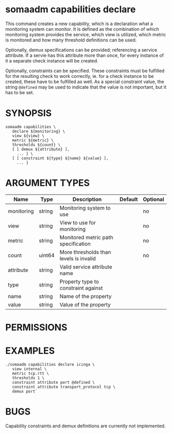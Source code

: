 # somaadm capabilities declare

This command creates a new capability, which is a declaration
what a monitoring system can monitor. It is defined as the
combination of which monitoring system provides the service, which
view is utilized, which metric is monitored and how many threshold
definitions can be used.

Optionally, demux specifications can be provided; referencing a service
attribute. If a servie has this attribute more than once, for every
instance of it a separate check instance will be created.

Optionally, constraints can be specified. These constraints must be
fulfilled for the resulting check to work correctly, ie. for a check
instance to be created, these have to be fulfilled as well.
As a special constraint value, the string `@defined` may be used to
indicate that the value is not important, but it has to be set.

# SYNOPSIS

```
somaadm capabilities \
   declare ${monitoring} \
   view ${view} \
   metric ${metric} \
   thresholds ${count} \
   [ [ demux ${attribute} ],
     ... ] \
   [ [ constraint ${type} ${name} ${value} ],
     ... ]

```

# ARGUMENT TYPES

Name | Type |     Description   | Default | Optional
 --- |  --- | ----------------- | ------- | -------- 
monitoring | string | Monitoring system to use | | no
view | string | View to use for monitoring | | no
metric | string | Monitored metric path specification | | no
count | uint64 | More thresholds than levels is invalid | | no
attribute | string | Valid service attribute name | |
type | string | Property type to constraint against | |
name | string | Name of the property | | 
value | string | Value of the property | |

# PERMISSIONS

# EXAMPLES

```
./somaadm capabilities declare icinga \
   view internal \
   metric tcp.rtt \
   thresholds 1 \
   constraint attribute port @defined \
   constraint attribute transport_protocol tcp \
   demux port`
```

# BUGS

Capability constraints and demux definitions are currently
not implemented.
